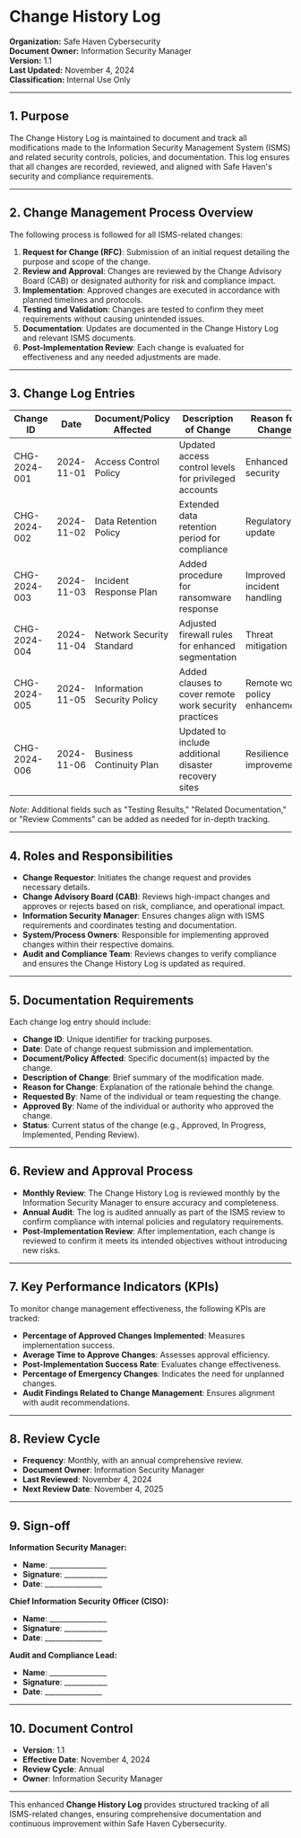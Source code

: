 # Change History Log

**Organization:** Safe Haven Cybersecurity  
**Document Owner:** Information Security Manager  
**Version:** 1.1  
**Last Updated:** November 4, 2024  
**Classification:** Internal Use Only  

---

## 1. Purpose

The Change History Log is maintained to document and track all modifications made to the Information Security Management System (ISMS) and related security controls, policies, and documentation. This log ensures that all changes are recorded, reviewed, and aligned with Safe Haven's security and compliance requirements.

---

## 2. Change Management Process Overview

The following process is followed for all ISMS-related changes:
1. **Request for Change (RFC)**: Submission of an initial request detailing the purpose and scope of the change.
2. **Review and Approval**: Changes are reviewed by the Change Advisory Board (CAB) or designated authority for risk and compliance impact.
3. **Implementation**: Approved changes are executed in accordance with planned timelines and protocols.
4. **Testing and Validation**: Changes are tested to confirm they meet requirements without causing unintended issues.
5. **Documentation**: Updates are documented in the Change History Log and relevant ISMS documents.
6. **Post-Implementation Review**: Each change is evaluated for effectiveness and any needed adjustments are made.

---

## 3. Change Log Entries

| Change ID | Date       | Document/Policy Affected                | Description of Change                                   | Reason for Change                  | Requested By     | Approved By     | Status       |
|-----------|------------|-----------------------------------------|--------------------------------------------------------|------------------------------------|------------------|-----------------|--------------|
| CHG-2024-001 | 2024-11-01 | Access Control Policy                 | Updated access control levels for privileged accounts   | Enhanced security                  | Security Manager | CISO            | Implemented  |
| CHG-2024-002 | 2024-11-02 | Data Retention Policy                 | Extended data retention period for compliance           | Regulatory update                  | Compliance Officer | CISO            | Implemented  |
| CHG-2024-003 | 2024-11-03 | Incident Response Plan                | Added procedure for ransomware response                 | Improved incident handling         | Incident Manager | Security Manager | Pending Review |
| CHG-2024-004 | 2024-11-04 | Network Security Standard             | Adjusted firewall rules for enhanced segmentation       | Threat mitigation                  | Network Engineer | CISO            | In Progress  |
| CHG-2024-005 | 2024-11-05 | Information Security Policy           | Added clauses to cover remote work security practices   | Remote work policy enhancement     | Security Analyst | CISO            | Approved     |
| CHG-2024-006 | 2024-11-06 | Business Continuity Plan              | Updated to include additional disaster recovery sites   | Resilience improvement             | Risk Manager     | COO             | Planned      |

*Note*: Additional fields such as "Testing Results," "Related Documentation," or "Review Comments" can be added as needed for in-depth tracking.

---

## 4. Roles and Responsibilities

- **Change Requestor**: Initiates the change request and provides necessary details.
- **Change Advisory Board (CAB)**: Reviews high-impact changes and approves or rejects based on risk, compliance, and operational impact.
- **Information Security Manager**: Ensures changes align with ISMS requirements and coordinates testing and documentation.
- **System/Process Owners**: Responsible for implementing approved changes within their respective domains.
- **Audit and Compliance Team**: Reviews changes to verify compliance and ensures the Change History Log is updated as required.

---

## 5. Documentation Requirements

Each change log entry should include:
- **Change ID**: Unique identifier for tracking purposes.
- **Date**: Date of change request submission and implementation.
- **Document/Policy Affected**: Specific document(s) impacted by the change.
- **Description of Change**: Brief summary of the modification made.
- **Reason for Change**: Explanation of the rationale behind the change.
- **Requested By**: Name of the individual or team requesting the change.
- **Approved By**: Name of the individual or authority who approved the change.
- **Status**: Current status of the change (e.g., Approved, In Progress, Implemented, Pending Review).

---

## 6. Review and Approval Process

- **Monthly Review**: The Change History Log is reviewed monthly by the Information Security Manager to ensure accuracy and completeness.
- **Annual Audit**: The log is audited annually as part of the ISMS review to confirm compliance with internal policies and regulatory requirements.
- **Post-Implementation Review**: After implementation, each change is reviewed to confirm it meets its intended objectives without introducing new risks.

---

## 7. Key Performance Indicators (KPIs)

To monitor change management effectiveness, the following KPIs are tracked:
- **Percentage of Approved Changes Implemented**: Measures implementation success.
- **Average Time to Approve Changes**: Assesses approval efficiency.
- **Post-Implementation Success Rate**: Evaluates change effectiveness.
- **Percentage of Emergency Changes**: Indicates the need for unplanned changes.
- **Audit Findings Related to Change Management**: Ensures alignment with audit recommendations.

---

## 8. Review Cycle

- **Frequency**: Monthly, with an annual comprehensive review.
- **Document Owner**: Information Security Manager
- **Last Reviewed**: November 4, 2024
- **Next Review Date**: November 4, 2025

---

## 9. Sign-off

**Information Security Manager:**  
- **Name**: ________________  
- **Signature**: ____________  
- **Date**: ________________

**Chief Information Security Officer (CISO):**  
- **Name**: ________________  
- **Signature**: ____________  
- **Date**: ________________

**Audit and Compliance Lead:**  
- **Name**: ________________  
- **Signature**: ____________  
- **Date**: ________________

---

## 10. Document Control

- **Version**: 1.1  
- **Effective Date**: November 4, 2024  
- **Review Cycle**: Annual  
- **Owner**: Information Security Manager  

---

This enhanced **Change History Log** provides structured tracking of all ISMS-related changes, ensuring comprehensive documentation and continuous improvement within Safe Haven Cybersecurity.

